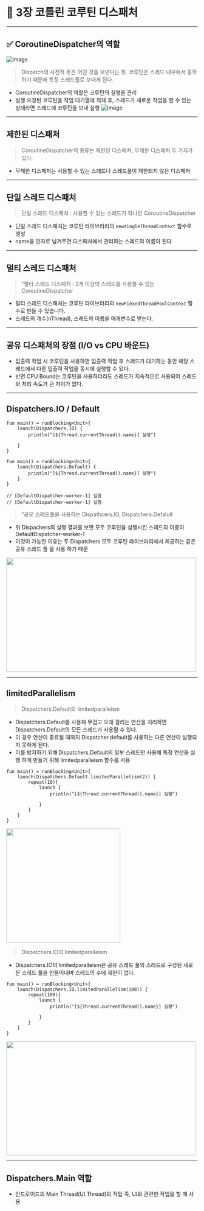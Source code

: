 # 📘 3장 코틀린 코루틴 디스패처

---

## ✅ CoroutineDispatcher의 역할
![image](https://github.com/user-attachments/assets/43317955-faa9-4d09-a256-06bda7e4fb1f)
> Dispatch의 사전적 뜻은 어떤 것을 보낸다는 뜻. 코루틴은 스레드 내부에서 동작하기 때문에 특정 스레드풀로 보내게 된다.
+ CoroutineDispatcher의 역할은 코루틴의 실행을 관리
+ 실행 요청된 코루틴을 작업 대기열에 적재 후, 스레드가 새로운 작업을 할 수 있는 상태라면 스레드에 코루틴을 보내 실행
![image](https://github.com/user-attachments/assets/5eccf2de-bc6a-4a1c-87f9-9ce8d48bd550)

---

## 제한된 디스패처

> CoroutineDispatcher의 종류는 제한된 디스패처, 무제한 디스패처 두 가지가 있다.
+ 무제한 디스패처는 사용할 수 있는 스레드나 스레드풀이 제한되지 않은 디스패처 

---

## 단일 스레드 디스패처

> 단일 스레드 디스패처 : 사용할 수 있는 스레드가 하나인 CoroutineDispatcher  
+ 단일 스레드 디스패처는 코루틴 라이브러리의 ```newsingleThreadContext``` 함수로 생성
+ name을 인자로 넘겨주면 디스패처에서 관리하는 스레드의 이름이 된다

---

## 멀티 스레드 디스패처

> “멀티 스레드 디스패처 : 2개 이상의 스레드를 사용할 수 있는 CoroutineDispatcher  
+ 멀티 스레드 디스패처는 코루틴 라이브러리의 ```newFiexedThreadPoolContext``` 함수로 만들 수 있습니다.  
+ 스레드의 개수(nThread), 스레드의 이름을 매개변수로 받는다.

---

## 공유 디스패처의 장점 (I/O vs CPU 바운드)

+ 입출력 작업 시 코루틴을 사용하면 입출력 작업 후 스레드가 대기하는 동안 해당 스레드에서 다른 입출력 작업을 동시에 실행할 수 있다.
+ 반면 CPU Bound는 코루틴을 사용하더라도 스레드가 지속적으로 사용되어 스레드와 처리 속도가 큰 차이가 없다.

---

## Dispatchers.IO / Default
```
fun main() = runBlocking<Unit>{
    launch(Dispatchers.IO) {
        println("[${Thread.currentThread().name}] 실행")

    }
}

fun main() = runBlocking<Unit>{
    launch(Dispatchers.Default) {
        println("[${Thread.currentThread().name}] 실행")
    }
}

// [DefaultDispatcher-worker-1] 실행
// [DefaultDispatcher-worker-1] 실행
```
> “공유 스레드풀을 사용하는 Dispathcers.IO, Dispatchers.Defalult  
+ 위 Dispachers의 실행 결과를 보면 모두 코루틴을 실행시킨 스레드의 이름이 DefaultDispatcher-worker-1
+ 이것이 가능한 이유는 두 Dispatchers 모두 코루틴 라이브러리에서 제공하는 같은 공유 스레드 풀 을 사용 하기 때문

<img src="https://github.com/user-attachments/assets/3586622d-deaa-4374-a501-efc9ff25f3fa" width="500" height="300"/>

---

## limitedParallelism

> Dispatchers.Default의 limitedparalleism  
+ Dispatchers.Default를 사용해 무겁고 오래 걸리는 연산을 처리하면 Dispatchers.Default의 모든 스레드가 사용될 수 있다.  
+ 이 경우 연산이 종료될 때까지 Dispatcher.default를 사용하는 다른 연산이 실행되지 못하게 된다.
+ 이를 방지하기 위해 Dispatchers.Default의 일부 스레드만 사용해 특정 연산을 실행 하게 만들기 위해 limitedparalleism 함수를 사용
```
fun main() = runBlocking<Unit>{
    launch(Dispatchers.Default.limitedParallelism(2)) {
        repeat(10){
            launch {
                println("[${Thread.currentThread().name}] 실행")

            }
        }
    }
}
```
<img src="https://github.com/user-attachments/assets/9abb2de3-b31b-4267-bdbc-39374fdcb5f3" width="300" height="300"/>

> Dispatchers.IO의 limitedparalleism
+ Dispatchers.IO의 limitedparalleism은 공유 스레드 풀의 스레드로 구성된 새로운 스레드 풀을 만들어내며 스레드의 수에 제한이 없다.
```
fun main() = runBlocking<Unit>{
    launch(Dispatchers.IO.limitedParallelism(100)) {
        repeat(100){
            launch {
                println("[${Thread.currentThread().name}] 실행")

            }
        }
    }
}
```
<img src="https://github.com/user-attachments/assets/2491ae67-0b45-4207-9ef5-4dea132ba86f" width="500" height="300"/>

---

## Dispatchers.Main 역할

+ 안드로이드의 Main Thread(UI Thread)의 작업 즉, UI와 관련한 작업을 할 때 사용

